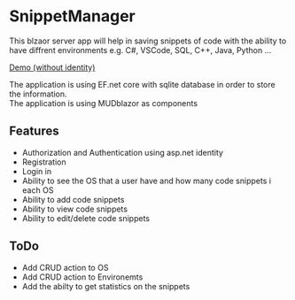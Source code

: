 # SnippetManager
This blzaor server app will help in saving snippets of code with the ability to have diffrent environments e.g. C#, VSCode, SQL, C++, Java, Python ...

[Demo (without identity)](https://snippetmanager20210504224401.azurewebsites.net/)

The application is using EF.net core with sqlite database in order to store the information.  
The application is using MUDblazor as components

## Features
* Authorization and Authentication using asp.net identity
* Registration
* Login in
* Ability to see the OS that a user have and how many code snippets i each OS
* Ability to add code snippets
* Ability to view code snippets
* Ability to edit/delete code snippets

## ToDo
* Add CRUD action to OS
* Add CRUD action to Environemts
* Add the abilty to get statistics on the snippets
